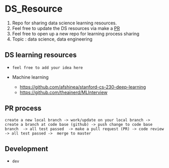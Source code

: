 # DS_Resource
1. Repo for sharing data science learning resources. 
2. Feel free to update the DS resources via make a [PR](https://github.com/DataStudySquad/DS_Resource/pulls)
3. Feel free to open up a new repo for learning process sharing 
4. Topic : data science, data engineering 


## DS learning resources
- `feel free to add your idea here`

- Machine learning 
	- https://github.com/afshinea/stanford-cs-230-deep-learning
	- https://github.com/theainerd/MLInterview

## PR process 
```
create a new local branch -> work/update on your local branch -> create a branch at code base (github) -> push change to code base branch  -> all test passed  -> make a pull request (PR) -> code review  -> all test passed ->  merge to master  

```

## Development 
- `dev `